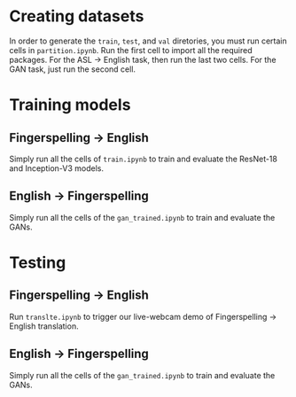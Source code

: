 # Creating datasets
In order to generate the `train`, `test`, and `val` diretories, you must run certain cells in `partition.ipynb`. Run the first cell to import all the required packages. For the ASL -> English task, then run the last two cells. For the GAN task, just run the second cell.

# Training models
## Fingerspelling -> English
Simply run all the cells of `train.ipynb` to train and evaluate the ResNet-18 and Inception-V3 models. 

## English -> Fingerspelling
Simply run all the cells of the `gan_trained.ipynb` to train and evaluate the GANs.

# Testing
## Fingerspelling -> English
Run `translte.ipynb` to trigger our live-webcam demo of Fingerspelling -> English translation.

## English -> Fingerspelling
Simply run all the cells of the `gan_trained.ipynb` to train and evaluate the GANs.
